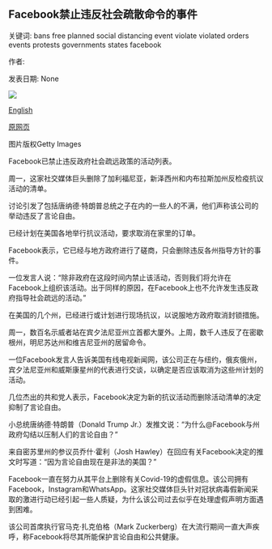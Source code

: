 ## Facebook禁止违反社会疏散命令的事件

关键词: bans free planned social distancing event violate violated orders events protests governments states facebook

作者: 

发表日期: None

![](https://ichef.bbci.co.uk/news/1024/branded_news/2D87/production/_111855611_protest.jpg)

[English](Facebook%20bans%20events%20that%20violate%20social%20distancing%20orders.md)

[原网页](https://www.bbc.com/news/business-52352073)

图片版权Getty Images

Facebook已禁止违反政府社会疏远政策的活动列表。

周一，这家社交媒体巨头删除了加利福尼亚，新泽西州和内布拉斯加州反检疫抗议活动的清单。

讨论引发了包括唐纳德·特朗普总统之子在内的一些人的不满，他们声称该公司的举动违反了言论自由。

已经计划在美国各地举行抗议活动，要求取消在家里的订单。

Facebook表示，它已经与地方政府进行了磋商，只会删除违反各州指导方针的事件。

一位发言人说：“除非政府在这段时间内禁止该活动，否则我们将允许在Facebook上组织该活动。出于同样的原因，在Facebook上也不允许发生违反政府指导社会疏远的活动。”

在美国的几个州，已经进行或计划进行现场抗议，以说服地方政府取消封锁措施。

周一，数百名示威者站在宾夕法尼亚州立首都大厦外。上周，数千人违反了在密歇根州，明尼苏达州和维吉尼亚州的居留命令。

一位Facebook发言人告诉美国有线电视新闻网，该公司正在与纽约，俄亥俄州，宾夕法尼亚州和威斯康星州的代表进行交谈，以确定是否应该取消为这些州计划的活动。

几位杰出的共和党人表示，Facebook决定为新的抗议活动而删除活动清单的决定抑制了言论自由。

小总统唐纳德·特朗普（Donald Trump Jr.）发推文说：“为什么@Facebook与州政府勾结以压制人们的言论自由？”

来自密苏里州的参议员乔什·霍利（Josh Hawley）在回应有关Facebook决定的推文时写道：“因为言论自由现在是非法的美国？”

Facebook一直在努力从其平台上删除有关Covid-19的虚假信息。该公司拥有Facebook，Instagram和WhatsApp。这家社交媒体巨头针对冠状病毒假新闻采取的激进行动已经引起一些人质疑，为什么该公司过去似乎在处理虚假声明方面遇到困难。

该公司首席执行官马克·扎克伯格（Mark Zuckerberg）在大流行期间一直大声疾呼，称Facebook将尽其所能保护言论自由和公共健康。